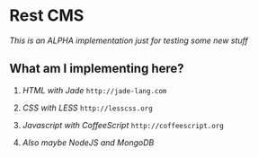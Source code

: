 # Rest CMS

_This is an ALPHA implementation just for testing some new stuff_

## What am I implementing here?
1. _HTML with Jade_
`http://jade-lang.com`

2. _CSS with LESS_
`http://lesscss.org`

3. _Javascript with CoffeeScript_
`http://coffeescript.org`

4. _Also maybe NodeJS and MongoDB_ 


